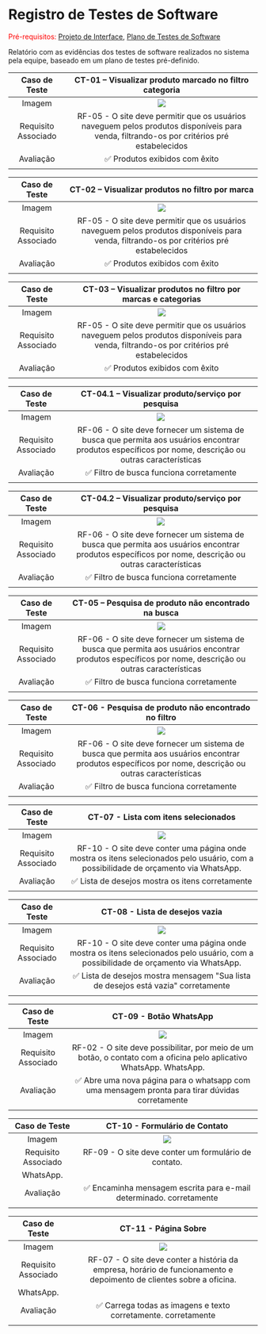 # Registro de Testes de Software

<span style="color:red">Pré-requisitos: <a href="03-Projeto de Interface.md"> Projeto de Interface</a></span>, <a href="08-Plano de Testes de Software.md"> Plano de Testes de Software</a>

Relatório com as evidências dos testes de software realizados no sistema pela equipe, baseado em um plano de testes pré-definido.

|  **Caso de Teste**  |                                                                 **CT-01 – Visualizar produto marcado no filtro categoria**                                                                  |
| :-----------------: | :-----------------------------------------------------------------------------------------------------------------------------------------------------------------------------------------: |
|       Imagem        | <img widt = "500px" src = "https://github.com/ICEI-PUC-Minas-PMV-ADS/pmv-ads-2023-1-e1-proj-web-t2-grupo-2-paiva-moto-pecas/blob/main/docs/img/Teste%20de%20filtro%20por%20categoria.jpg"/> |
| Requisito Associado |                          RF-05 - O site deve permitir que os usuários naveguem pelos produtos disponíveis para venda, filtrando-os por critérios pré estabelecidos                          |
|      Avaliação      |                                                                               ✅ Produtos exibidos com êxito                                                                                |
|                     |                                                                                                                                                                                             |

|  **Caso de Teste**  |                                                                   **CT-02 – Visualizar produtos no filtro por marca**                                                                   |
| :-----------------: | :-------------------------------------------------------------------------------------------------------------------------------------------------------------------------------------: |
|       Imagem        | <img widt = "500px" src = "https://github.com/ICEI-PUC-Minas-PMV-ADS/pmv-ads-2023-1-e1-proj-web-t2-grupo-2-paiva-moto-pecas/blob/main/docs/img/Teste%20de%20filtro%20por%20marca.jpg"/> |
| Requisito Associado |                        RF-05 - O site deve permitir que os usuários naveguem pelos produtos disponíveis para venda, filtrando-os por critérios pré estabelecidos                        |
|      Avaliação      |                                                                             ✅ Produtos exibidos com êxito                                                                              |
|                     |                                                                                                                                                                                         |

|  **Caso de Teste**  |                                                                    **CT-03 – Visualizar produtos no filtro por marcas e categorias**                                                                    |
| :-----------------: | :-----------------------------------------------------------------------------------------------------------------------------------------------------------------------------------------------------: |
|       Imagem        | <img widt = "500px" src = "https://github.com/ICEI-PUC-Minas-PMV-ADS/pmv-ads-2023-1-e1-proj-web-t2-grupo-2-paiva-moto-pecas/blob/main/docs/img/Teste%20de%20filtro%20por%20marca%20e%20categoria.jpg"/> |
| Requisito Associado |                                RF-05 - O site deve permitir que os usuários naveguem pelos produtos disponíveis para venda, filtrando-os por critérios pré estabelecidos                                |
|      Avaliação      |                                                                                     ✅ Produtos exibidos com êxito                                                                                      |
|                     |                                                                                                                                                                                                         |

|  **Caso de Teste**  |                                                               **CT-04.1 – Visualizar produto/serviço por pesquisa**                                                                |
| :-----------------: | :--------------------------------------------------------------------------------------------------------------------------------------------------------------------------------: |
|       Imagem        | <img widt = "500px" src = "https://github.com/ICEI-PUC-Minas-PMV-ADS/pmv-ads-2023-1-e1-proj-web-t2-grupo-2-paiva-moto-pecas/blob/main/docs/img/Teste%20de%20sucesso%20marca.jpg"/> |
| Requisito Associado |               RF-06 - O site deve fornecer um sistema de busca que permita aos usuários encontrar produtos específicos por nome, descrição ou outras características               |
|      Avaliação      |                                                                      ✅ Filtro de busca funciona corretamente                                                                      |
|                     |                                                                                                                                                                                    |

|  **Caso de Teste**  |                                                                 **CT-04.2 – Visualizar produto/serviço por pesquisa**                                                                  |
| :-----------------: | :------------------------------------------------------------------------------------------------------------------------------------------------------------------------------------: |
|       Imagem        | <img widt = "500px" src = "https://github.com/ICEI-PUC-Minas-PMV-ADS/pmv-ads-2023-1-e1-proj-web-t2-grupo-2-paiva-moto-pecas/blob/main/docs/img/Teste%20de%20sucesso%20categoria.jpg"/> |
| Requisito Associado |                 RF-06 - O site deve fornecer um sistema de busca que permita aos usuários encontrar produtos específicos por nome, descrição ou outras características                 |
|      Avaliação      |                                                                        ✅ Filtro de busca funciona corretamente                                                                        |
|                     |                                                                                                                                                                                        |

|  **Caso de Teste**  |                                                           **CT-05 – Pesquisa de produto não encontrado na busca**                                                            |
| :-----------------: | :--------------------------------------------------------------------------------------------------------------------------------------------------------------------------: |
|       Imagem        | <img widt = "500px" src = "https://github.com/ICEI-PUC-Minas-PMV-ADS/pmv-ads-2023-1-e1-proj-web-t2-grupo-2-paiva-moto-pecas/blob/main/docs/img/Teste%20de%20insucesso.jpg"/> |
| Requisito Associado |            RF-06 - O site deve fornecer um sistema de busca que permita aos usuários encontrar produtos específicos por nome, descrição ou outras características            |
|      Avaliação      |                                                                   ✅ Filtro de busca funciona corretamente                                                                   |
|                     |                                                                                                                                                                              |

|  **Caso de Teste**  |                                                                **CT-06 - Pesquisa de produto não encontrado no filtro**                                                                |
| :-----------------: | :------------------------------------------------------------------------------------------------------------------------------------------------------------------------------------: |
|       Imagem        | <img widt = "500px" src = "https://github.com/ICEI-PUC-Minas-PMV-ADS/pmv-ads-2023-1-e1-proj-web-t2-grupo-2-paiva-moto-pecas/blob/main/docs/img/Teste%20de%20insucesso%20filtros.jpg"/> |
| Requisito Associado |                 RF-06 - O site deve fornecer um sistema de busca que permita aos usuários encontrar produtos específicos por nome, descrição ou outras características                 |
|      Avaliação      |                                                                        ✅ Filtro de busca funciona corretamente                                                                        |
|                     |                                                                                                                                                                                        |

|  **Caso de Teste**  |                                                                      **CT-07 - Lista com itens selecionados**                                                                       |
| :-----------------: | :---------------------------------------------------------------------------------------------------------------------------------------------------------------------------------: |
|       Imagem        | <img widt = "500px" src = "https://github.com/ICEI-PUC-Minas-PMV-ADS/pmv-ads-2023-1-e1-proj-web-t2-grupo-2-paiva-moto-pecas/blob/main/docs/img/caso-sucesso-lista-de-desejos.jpg"/> |
| Requisito Associado |                        RF-10 - O site deve conter uma página onde mostra os itens selecionados pelo usuário, com a possibilidade de orçamento via WhatsApp.                         |
|      Avaliação      |                                                                  ✅ Lista de desejos mostra os itens corretamente                                                                   |
|                     |                                                                                                                                                                                     |

|  **Caso de Teste**  |                                                                          **CT-08 - Lista de desejos vazia**                                                                           |
| :-----------------: | :-----------------------------------------------------------------------------------------------------------------------------------------------------------------------------------: |
|       Imagem        | <img widt = "500px" src = "https://github.com/ICEI-PUC-Minas-PMV-ADS/pmv-ads-2023-1-e1-proj-web-t2-grupo-2-paiva-moto-pecas/blob/main/docs/img/caso-insucesso-lista-de-desejos.jpg"/> |
| Requisito Associado |                         RF-10 - O site deve conter uma página onde mostra os itens selecionados pelo usuário, com a possibilidade de orçamento via WhatsApp.                          |
|      Avaliação      |                                                  ✅ Lista de desejos mostra mensagem "Sua lista de desejos está vazia" corretamente                                                   |
|                     |                                                                                                                                                                                       |


|  **Caso de Teste**  |                                                                          **CT-09 - Botão WhatsApp**                                                                           |
| :-----------------: | :-----------------------------------------------------------------------------------------------------------------------------------------------------------------------------------: |
|       Imagem        | <img widt = "500px" src = "https://github.com/ICEI-PUC-Minas-PMV-ADS/pmv-ads-2023-1-e1-proj-web-t2-grupo-2-paiva-moto-pecas/blob/main/docs/img/teste-bota-zap.jpg"/> |
| Requisito Associado |                         RF-02 - O site deve possibilitar, por meio de um botão, o contato com a oficina pelo aplicativo WhatsApp. WhatsApp.                          |
|      Avaliação      |                                                  ✅ Abre uma nova página para o whatsapp com uma mensagem pronta para tirar dúvidas corretamente                                                   |
|                     |                                                                                                                                                                                       |

|  **Caso de Teste**  |                                                                          **CT-10 - Formulário de Contato**                                                                           |
| :-----------------: | :-----------------------------------------------------------------------------------------------------------------------------------------------------------------------------------: |
|       Imagem        | <img widt = "500px" src = "https://github.com/ICEI-PUC-Minas-PMV-ADS/pmv-ads-2023-1-e1-proj-web-t2-grupo-2-paiva-moto-pecas/blob/main/docs/img/teste-contato.jpg"/> |
| Requisito Associado |                         RF-09 - O site deve conter um formulário de contato.
 WhatsApp.                          |
|      Avaliação      |                                                  ✅ 	Encaminha mensagem escrita para e-mail determinado. corretamente                                                   |
|                     |                                                                                                                                                                                       |

|  **Caso de Teste**  |                                                                          **CT-11 - Página Sobre**                                                                           |
| :-----------------: | :-----------------------------------------------------------------------------------------------------------------------------------------------------------------------------------: |
|       Imagem        | <img widt = "500px" src = "https://github.com/ICEI-PUC-Minas-PMV-ADS/pmv-ads-2023-1-e1-proj-web-t2-grupo-2-paiva-moto-pecas/blob/main/docs/img/teste-sobre.jpg"/> |
| Requisito Associado |                         RF-07 - O site deve conter a história da empresa, horário de funcionamento e depoimento de clientes sobre a oficina.
 WhatsApp.                          |
|      Avaliação      |                                                  ✅ 	Carrega todas as imagens e texto corretamente. corretamente                                                   |
|                     |                                                                                                                                                                                       |


